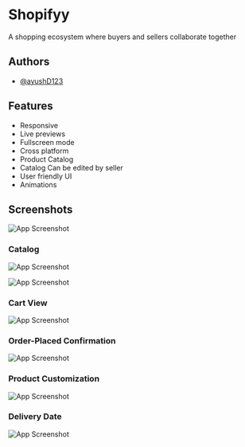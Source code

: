 
# Shopifyy

A shopping ecosystem where buyers and sellers collaborate together


## Authors

- [@ayushD123](https://www.github.com/ayushD123)



## Features

- Responsive
- Live previews
- Fullscreen mode
- Cross platform
- Product Catalog
- Catalog Can be edited by seller
- User friendly UI
- Animations


## Screenshots

![App Screenshot](https://lh3.googleusercontent.com/drive-viewer/AITFw-yqn5n7XEJIWPHpFyF6fALctxJHCQ3N8FaaauozrFHAeRnemaUzTzgElzhhnfEW9KO1bjbFUpdQDFXocSkh18LqHAVHlA=s1600)

### Catalog
![App Screenshot](https://lh3.googleusercontent.com/drive-viewer/AITFw-xv4lHlw6ItHjioDA2Jnm1vmWE1gEUJhyHDloshnQl2VYDL-wLKqPFY8Wy_yGoVfiWtD0uTXFGWJU0H_7Ra37WM2jVECA=s1600)

![App Screenshot](https://lh3.googleusercontent.com/drive-viewer/AITFw-zRm5rg1Sr_9-v7XBxAXJvSmh0nRV6zyq8ShBTEiQAYLL394a3d6nXL9FLuQCXQNtyuiYl80VeXd5_STft4vfFYXYZWPQ=s1600)
### Cart View
![App Screenshot](https://lh3.googleusercontent.com/drive-viewer/AITFw-y1AhIX-pKv6we5TM6ZpMac0IinvRjbdncNX2lq_tXhXKXxXni0l2KPQR3MAQk6n5PHqqzhyaj_xalLBek7zMwN1JBggA=s1600)

### Order-Placed Confirmation
![App Screenshot](https://lh3.googleusercontent.com/drive-viewer/AITFw-ztLV4Cpcf2VVtDeoNng_QkXgJ4nc30s7xa28J9wZS3sCCYPiJb1bMz6Yzy59dF62OqPNMf3EtByfXq-oqRVBib-DUhyg=s1600)


### Product Customization
![App Screenshot](https://lh3.googleusercontent.com/drive-viewer/AITFw-zrgQyvoqTqE9B0qtzxLE-wRMGA8lvKsMXARhcyvSRugiAz32SrlMTBNYRO_RrC68gkeIQRtgDtPEDCMsLmT2Iv8XyP0A=s1600)

### Delivery Date
![App Screenshot](https://lh3.googleusercontent.com/drive-viewer/AITFw-zfgHqQiNipkHL7XxNbS6mwRv699gRN4HQlaWoWcg8IhyOL-FVGGf--dAkOON5Su2qBsK2ElCLJVsZMgzJ31vkNKFrOBA=s1600)



